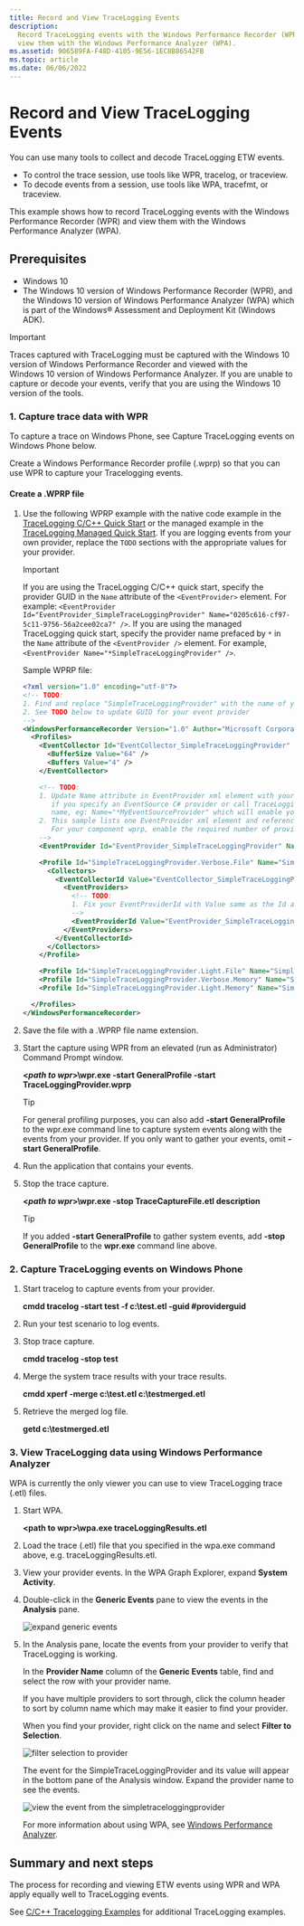 ```yaml
---
title: Record and View TraceLogging Events
description:
  Record TraceLogging events with the Windows Performance Recorder (WPR) and
  view them with the Windows Performance Analyzer (WPA).
ms.assetid: 906589FA-F48D-4105-9E56-1EC8B86542FB
ms.topic: article
ms.date: 06/06/2022
---
```


# Record and View TraceLogging Events

You can use many tools to collect and decode TraceLogging ETW events.

- To control the trace session, use tools like WPR, tracelog, or traceview.
- To decode events from a session, use tools like WPA, tracefmt, or traceview.

This example shows how to record TraceLogging events with the Windows
Performance Recorder (WPR) and view them with the Windows Performance Analyzer
(WPA).

## Prerequisites

- Windows 10
- The Windows 10 version of Windows Performance Recorder (WPR), and the
  Windows 10 version of Windows Performance Analyzer (WPA) which is part of the
  Windows® Assessment and Deployment Kit (Windows ADK).

> [!IMPORTANT]
> Traces captured with TraceLogging must be captured with the
> Windows 10 version of Windows Performance Recorder and viewed with the
> Windows 10 version of Windows Performance Analyzer. If you are unable to
> capture or decode your events, verify that you are using the Windows 10
> version of the tools.

### 1. Capture trace data with WPR

To capture a trace on Windows Phone, see Capture TraceLogging events on Windows
Phone below.

Create a Windows Performance Recorder profile (.wprp) so that you can use WPR to
capture your Tracelogging events.

#### Create a .WPRP file

1. Use the following WPRP example with the native code example in the
   [TraceLogging C/C++ Quick Start](tracelogging-native-quick-start.md) or the
   managed example in the
   [TraceLogging Managed Quick Start](tracelogging-managed-quick-start.md). If
   you are logging events from your own provider, replace the `TODO` sections
   with the appropriate values for your provider.

   > [!IMPORTANT]
   > If you are using the TraceLogging C/C++ quick start, specify
   > the provider GUID in the `Name` attribute of the `<EventProvider>` element.
   > For example:
   > `<EventProvider Id="EventProvider_SimpleTraceLoggingProvider" Name="0205c616-cf97-5c11-9756-56a2cee02ca7" />`.
   > If you are using the managed TraceLogging quick start, specify the provider
   > name prefaced by `*` in the `Name` attribute of the `<EventProvider />`
   > element. For example,
   > `<EventProvider Name="*SimpleTraceLoggingProvider" />`.

   Sample WPRP file:

   ```xml
   <?xml version="1.0" encoding="utf-8"?>
   <!-- TODO:
   1. Find and replace "SimpleTraceLoggingProvider" with the name of your provider.
   2. See TODO below to update GUID for your event provider
   -->
   <WindowsPerformanceRecorder Version="1.0" Author="Microsoft Corporation" Copyright="Microsoft Corporation" Company="Microsoft Corporation">
     <Profiles>
       <EventCollector Id="EventCollector_SimpleTraceLoggingProvider" Name="SimpleTraceLoggingProvider">
         <BufferSize Value="64" />
         <Buffers Value="4" />
       </EventCollector>

       <!-- TODO:
       1. Update Name attribute in EventProvider xml element with your provider GUID, eg: Name="0205c616-cf97-5c11-9756-56a2cee02ca7". Or
          if you specify an EventSource C# provider or call TraceLoggingRegister(...) without a GUID, use star (*) before your provider
          name, eg: Name="*MyEventSourceProvider" which will enable your provider appropriately.
       2. This sample lists one EventProvider xml element and references it in a Profile with EventProviderId xml element.
          For your component wprp, enable the required number of providers and fix the Profile xml element appropriately
       -->
       <EventProvider Id="EventProvider_SimpleTraceLoggingProvider" Name="*SimpleTraceLoggingProvider" />

       <Profile Id="SimpleTraceLoggingProvider.Verbose.File" Name="SimpleTraceLoggingProvider" Description="SimpleTraceLoggingProvider" LoggingMode="File" DetailLevel="Verbose">
         <Collectors>
           <EventCollectorId Value="EventCollector_SimpleTraceLoggingProvider">
             <EventProviders>
               <!-- TODO:
               1. Fix your EventProviderId with Value same as the Id attribute on EventProvider xml element above
               -->
               <EventProviderId Value="EventProvider_SimpleTraceLoggingProvider" />
             </EventProviders>
           </EventCollectorId>
         </Collectors>
       </Profile>

       <Profile Id="SimpleTraceLoggingProvider.Light.File" Name="SimpleTraceLoggingProvider" Description="SimpleTraceLoggingProvider" Base="SimpleTraceLoggingProvider.Verbose.File" LoggingMode="File" DetailLevel="Light" />
       <Profile Id="SimpleTraceLoggingProvider.Verbose.Memory" Name="SimpleTraceLoggingProvider" Description="SimpleTraceLoggingProvider" Base="SimpleTraceLoggingProvider.Verbose.File" LoggingMode="Memory" DetailLevel="Verbose" />
       <Profile Id="SimpleTraceLoggingProvider.Light.Memory" Name="SimpleTraceLoggingProvider" Description="SimpleTraceLoggingProvider" Base="SimpleTraceLoggingProvider.Verbose.File" LoggingMode="Memory" DetailLevel="Light" />

     </Profiles>
   </WindowsPerformanceRecorder>
   ```

2. Save the file with a .WPRP file name extension.

3. Start the capture using WPR from an elevated (run as Administrator) Command
   Prompt window.

   **\<_path to wpr_\>\\wpr.exe -start GeneralProfile -start
   TraceLoggingProvider.wprp**

   > [!TIP]
   > For general profiling purposes, you can also add **-start
   > GeneralProfile** to the wpr.exe command line to capture system events along
   > with the events from your provider. If you only want to gather your events,
   > omit **-start GeneralProfile**.

4. Run the application that contains your events.

5. Stop the trace capture.

   **\<_path to wpr_\>\\wpr.exe -stop TraceCaptureFile.etl description**

   > [!TIP]
   > If you added **-start GeneralProfile** to gather system events, add
   > **-stop GeneralProfile** to the **wpr.exe** command line above.

### 2. Capture TraceLogging events on Windows Phone

1. Start tracelog to capture events from your provider.

   **cmdd tracelog -start test -f c:\\test.etl -guid \#providerguid**

2. Run your test scenario to log events.

3. Stop trace capture.

   **cmdd tracelog -stop test**

4. Merge the system trace results with your trace results.

   **cmdd xperf -merge c:\\test.etl c:\\testmerged.etl**

5. Retrieve the merged log file.

   **getd c:\\testmerged.etl**

### 3. View TraceLogging data using Windows Performance Analyzer

WPA is currently the only viewer you can use to view TraceLogging trace (.etl)
files.

1. Start WPA.

   **\<path to wpr\>\\wpa.exe traceLoggingResults.etl**

2. Load the trace (.etl) file that you specified in the wpa.exe command above,
   e.g. traceLoggingResults.etl.

3. View your provider events. In the WPA Graph Explorer, expand **System
   Activity**.

4. Double-click in the **Generic Events** pane to view the events in the
   **Analysis** pane.

   ![expand generic events](images/expandsystemactivity.png)

5. In the Analysis pane, locate the events from your provider to verify that
   TraceLogging is working.

   In the **Provider Name** column of the **Generic Events** table, find and
   select the row with your provider name.

   If you have multiple providers to sort through, click the column header to
   sort by column name which may make it easier to find your provider.

   When you find your provider, right click on the name and select **Filter to
   Selection**.

   ![filter selection to provider](images/filtertoselection.png)

   The event for the SimpleTraceLoggingProvider and its value will appear in the
   bottom pane of the Analysis window. Expand the provider name to see the
   events.

   ![view the event from the simpletraceloggingprovider](images/eventview.png)

   For more information about using WPA, see
   [Windows Performance Analyzer](/windows-hardware/test/wpt/windows-performance-analyzer).

## Summary and next steps

The process for recording and viewing ETW events using WPR and WPA apply equally
well to TraceLogging events.

See [C/C++ Tracelogging Examples](tracelogging-c-cpp-tracelogging-examples.md)
for additional TraceLogging examples.
